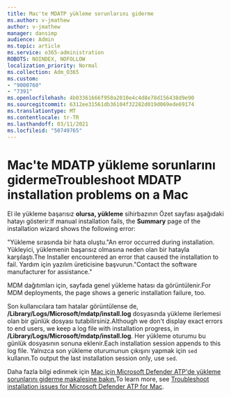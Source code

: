 ```yaml
---
title: Mac'te MDATP yükleme sorunlarını giderme
ms.author: v-jmathew
author: v-jmathew
manager: dansimp
audience: Admin
ms.topic: article
ms.service: o365-administration
ROBOTS: NOINDEX, NOFOLLOW
localization_priority: Normal
ms.collection: Adm_O365
ms.custom:
- "9000760"
- "7391"
ms.openlocfilehash: 4b03361666f950a2010e4c4d8e78d156438d9e90
ms.sourcegitcommit: 6312ee31561db36104f32282d019d069ede69174
ms.translationtype: MT
ms.contentlocale: tr-TR
ms.lasthandoff: 03/11/2021
ms.locfileid: "50749765"
---
```

# <a name="troubleshoot-mdatp-installation-problems-on-a-mac"></a><span data-ttu-id="9c9d4-102">Mac'te MDATP yükleme sorunlarını giderme</span><span class="sxs-lookup"><span data-stu-id="9c9d4-102">Troubleshoot MDATP installation problems on a Mac</span></span>

<span data-ttu-id="9c9d4-103">El ile yükleme başarısız **olursa, yükleme** sihirbazının Özet sayfası aşağıdaki hatayı gösterir:</span><span class="sxs-lookup"><span data-stu-id="9c9d4-103">If manual installation fails, the **Summary** page of the installation wizard shows the following error:</span></span>

<span data-ttu-id="9c9d4-104">"Yükleme sırasında bir hata oluştu.</span><span class="sxs-lookup"><span data-stu-id="9c9d4-104">"An error occurred during installation.</span></span> <span data-ttu-id="9c9d4-105">Yükleyici, yüklemenin başarısız olmasına neden olan bir hatayla karşılaştı.</span><span class="sxs-lookup"><span data-stu-id="9c9d4-105">The Installer encountered an error that caused the installation to fail.</span></span> <span data-ttu-id="9c9d4-106">Yardım için yazılım üreticisine başvurun."</span><span class="sxs-lookup"><span data-stu-id="9c9d4-106">Contact the software manufacturer for assistance."</span></span>

<span data-ttu-id="9c9d4-107">MDM dağıtımları için, sayfada genel yükleme hatası da görüntülenir.</span><span class="sxs-lookup"><span data-stu-id="9c9d4-107">For MDM deployments, the page shows a generic installation failure, too.</span></span>

<span data-ttu-id="9c9d4-108">Son kullanıcılara tam hatalar görüntülense de, **/Library/Logs/Microsoft/mdatp/install.log** dosyasında yükleme ilerlemesi olan bir günlük dosyası tutabilirsiniz.</span><span class="sxs-lookup"><span data-stu-id="9c9d4-108">Although we don't display exact errors to end users, we keep a log file with installation progress, in **/Library/Logs/Microsoft/mdatp/install.log**.</span></span> <span data-ttu-id="9c9d4-109">Her yükleme oturumu bu günlük dosyasının sonuna eklenir.</span><span class="sxs-lookup"><span data-stu-id="9c9d4-109">Each installation session appends to this log file.</span></span> <span data-ttu-id="9c9d4-110">Yalnızca son yükleme oturumunun çıkışını yapmak için `sed` kullanın.</span><span class="sxs-lookup"><span data-stu-id="9c9d4-110">To output the last installation session only, use `sed`.</span></span>

<span data-ttu-id="9c9d4-111">Daha fazla bilgi edinmek için [Mac için Microsoft Defender ATP'de yükleme sorunlarını giderme makalesine bakın.](https://go.microsoft.com/fwlink/?linkid=2144615)</span><span class="sxs-lookup"><span data-stu-id="9c9d4-111">To learn more, see [Troubleshoot installation issues for Microsoft Defender ATP for Mac](https://go.microsoft.com/fwlink/?linkid=2144615).</span></span>
